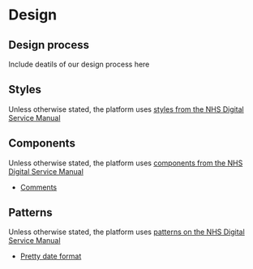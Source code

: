 # Design

## Design process

Include deatils of our design process here

## Styles
Unless otherwise stated, the platform uses [styles from the NHS Digital Service Manual](https://service-manual.nhs.uk/design-system/styles)

## Components
Unless otherwise stated, the platform uses [components from the NHS Digital Service Manual](https://service-manual.nhs.uk/design-system/components)

- [Comments](/components/comments.md) 

## Patterns
Unless otherwise stated, the platform uses [patterns on the NHS Digital Service Manual](https://service-manual.nhs.uk/design-system/patterns)
- [Pretty date format](/patterns/pretty-date.md)
